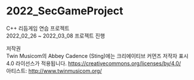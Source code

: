# 2022_SecGameProject
C++ 리듬게임 연습 프로젝트   
2022_02_26 ~ 2022_03_08 프로젝트 진행   
   
저작권   
Twin Musicom의 Abbey Cadence (Sting)에는 크리에이티브 커먼즈 저작자 표시 4.0 라이선스가 적용됩니다. https://creativecommons.org/licenses/by/4.0/   
아티스트: http://www.twinmusicom.org/
